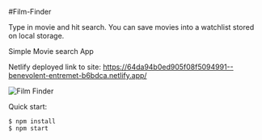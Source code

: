 #Film-Finder 

Type in movie and hit search. You can save movies into a watchlist stored on local storage.

Simple Movie search App

Netlify deployed link to site: https://64da94b0ed905f08f5094991--benevolent-entremet-b6bdca.netlify.app/

![Film Finder](https://github.com/Dukeyeboah/Film-Finder/assets/117697130/ec9977ca-f853-47cd-9224-925927bf0556)

Quick start:

```
$ npm install
$ npm start
````
